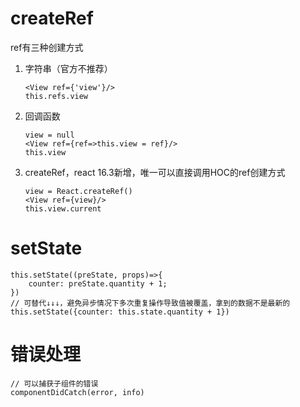 # createRef
ref有三种创建方式

1. 字符串（官方不推荐）

    ```
    <View ref={'view'}/>
    this.refs.view
    ```

2. 回调函数

    ```
    view = null
    <View ref={ref=>this.view = ref}/>
    this.view
    ```

3. createRef，react 16.3新增，唯一可以直接调用HOC的ref创建方式
    
    ```
    view = React.createRef()
    <View ref={view}/>
   this.view.current
    ```

# setState

```
this.setState((preState, props)=>{
    counter: preState.quantity + 1;
})
// 可替代↓↓↓，避免异步情况下多次重复操作导致值被覆盖，拿到的数据不是最新的
this.setState({counter: this.state.quantity + 1})
```

# 错误处理
```
// 可以捕获子组件的错误
componentDidCatch(error, info)
```






                      